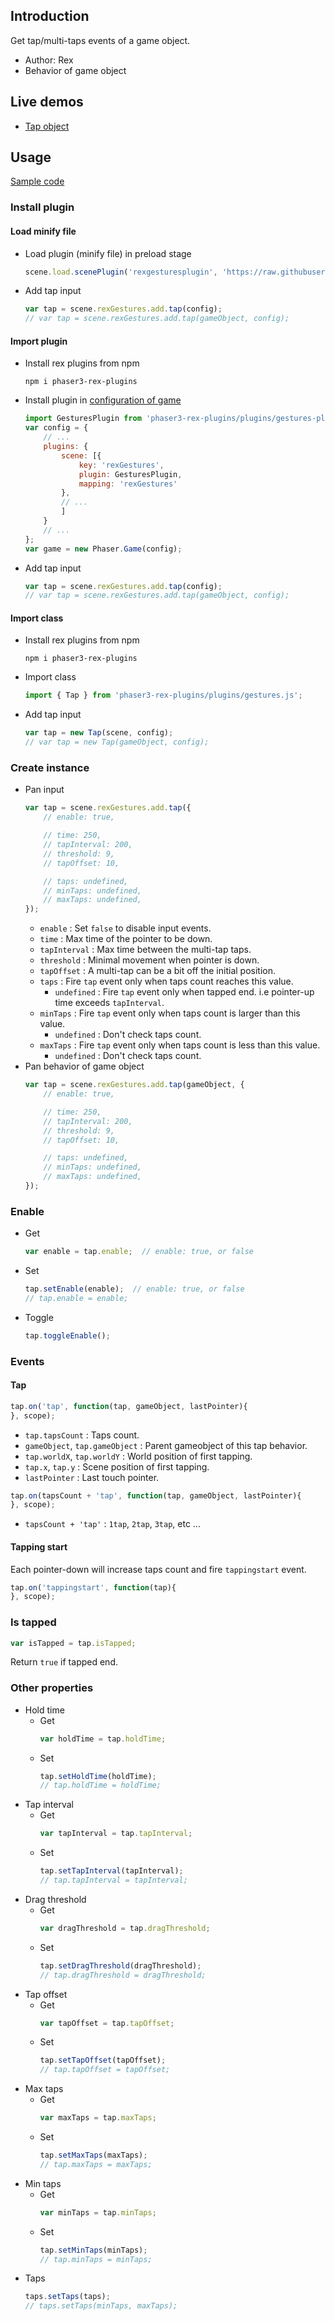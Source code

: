 ## Introduction

Get tap/multi-taps events of a game object.

- Author: Rex
- Behavior of game object

## Live demos

- [Tap object](https://codepen.io/rexrainbow/pen/KLWZPq)

## Usage

[Sample code](https://github.com/rexrainbow/phaser3-rex-notes/tree/master/examples/gesture-tap)

### Install plugin

#### Load minify file

- Load plugin (minify file) in preload stage
    ```javascript
    scene.load.scenePlugin('rexgesturesplugin', 'https://raw.githubusercontent.com/rexrainbow/phaser3-rex-notes/master/dist/rexgesturesplugin.min.js', 'rexGestures', 'rexGestures');
    ```
- Add tap input
    ```javascript
    var tap = scene.rexGestures.add.tap(config);
    // var tap = scene.rexGestures.add.tap(gameObject, config);
    ```

#### Import plugin

- Install rex plugins from npm
    ```
    npm i phaser3-rex-plugins
    ```
- Install plugin in [configuration of game](game.md#configuration)
    ```javascript
    import GesturesPlugin from 'phaser3-rex-plugins/plugins/gestures-plugin.js';
    var config = {
        // ...
        plugins: {
            scene: [{
                key: 'rexGestures',
                plugin: GesturesPlugin,
                mapping: 'rexGestures'
            },
            // ...
            ]
        }
        // ...
    };
    var game = new Phaser.Game(config);
    ```
- Add tap input
    ```javascript
    var tap = scene.rexGestures.add.tap(config);
    // var tap = scene.rexGestures.add.tap(gameObject, config);
    ```

#### Import class

- Install rex plugins from npm
    ```
    npm i phaser3-rex-plugins
    ```
- Import class
    ```javascript
    import { Tap } from 'phaser3-rex-plugins/plugins/gestures.js';
    ```
- Add tap input
    ```javascript
    var tap = new Tap(scene, config);
    // var tap = new Tap(gameObject, config);
    ```

### Create instance

- Pan input
    ```javascript
    var tap = scene.rexGestures.add.tap({
        // enable: true,
    
        // time: 250,
        // tapInterval: 200,
        // threshold: 9,
        // tapOffset: 10,
    
        // taps: undefined,
        // minTaps: undefined,
        // maxTaps: undefined,
    });
    ```
    - `enable` : Set `false` to disable input events.
    - `time` : Max time of the pointer to be down.
    - `tapInterval` : Max time between the multi-tap taps.
    - `threshold` : Minimal movement when pointer is down.
    - `tapOffset` : A multi-tap can be a bit off the initial position.
    - `taps` : Fire `tap` event only when taps count reaches this value.
        - `undefined` : Fire `tap` event only when tapped end. i.e pointer-up time exceeds `tapInterval`.
    - `minTaps` : Fire `tap` event only when taps count is larger than this value.
        - `undefined` : Don't check taps count.
    - `maxTaps` : Fire `tap` event only when taps count is less than this value.
        - `undefined` : Don't check taps count.
- Pan behavior of game object
    ```javascript
    var tap = scene.rexGestures.add.tap(gameObject, {
        // enable: true,
    
        // time: 250,
        // tapInterval: 200,
        // threshold: 9,
        // tapOffset: 10,
    
        // taps: undefined,
        // minTaps: undefined,
        // maxTaps: undefined,
    });
    ```

### Enable

- Get
    ```javascript
    var enable = tap.enable;  // enable: true, or false
    ```
- Set
    ```javascript
    tap.setEnable(enable);  // enable: true, or false
    // tap.enable = enable;
    ```
- Toggle
    ```javascript
    tap.toggleEnable();
    ```

### Events

#### Tap

```javascript
tap.on('tap', function(tap, gameObject, lastPointer){
}, scope);
```

- `tap.tapsCount` : Taps count.
- `gameObject`, `tap.gameObject` : Parent gameobject of this tap behavior.
- `tap.worldX`, `tap.worldY` : World position of first tapping.
- `tap.x`, `tap.y` : Scene position of first tapping.
- `lastPointer` : Last touch pointer.


```javascript
tap.on(tapsCount + 'tap', function(tap, gameObject, lastPointer){
}, scope);
```

- `tapsCount + 'tap'` : `1tap`, `2tap`, `3tap`, etc ...

#### Tapping start

Each pointer-down will increase taps count and fire `tappingstart` event.

```javascript
tap.on('tappingstart', function(tap){
}, scope);
```

### Is tapped

```javascript
var isTapped = tap.isTapped;
```

Return `true` if tapped end.

### Other properties

- Hold time
    - Get
        ```javascript
        var holdTime = tap.holdTime;
        ```
    - Set
        ```javascript
        tap.setHoldTime(holdTime);
        // tap.holdTime = holdTime;
        ```
- Tap interval
    - Get
        ```javascript
        var tapInterval = tap.tapInterval;
        ```
    - Set
        ```javascript
        tap.setTapInterval(tapInterval);
        // tap.tapInterval = tapInterval;
        ```
- Drag threshold
    - Get
        ```javascript
        var dragThreshold = tap.dragThreshold;
        ```
    - Set
        ```javascript
        tap.setDragThreshold(dragThreshold);
        // tap.dragThreshold = dragThreshold;
        ```
- Tap offset
    - Get
        ```javascript
        var tapOffset = tap.tapOffset;
        ```
    - Set
        ```javascript
        tap.setTapOffset(tapOffset);
        // tap.tapOffset = tapOffset;
        ```
- Max taps
    - Get
        ```javascript
        var maxTaps = tap.maxTaps;
        ```
    - Set
        ```javascript
        tap.setMaxTaps(maxTaps);
        // tap.maxTaps = maxTaps;
        ```
- Min taps
    - Get
        ```javascript
        var minTaps = tap.minTaps;
        ```
    - Set
        ```javascript
        tap.setMinTaps(minTaps);
        // tap.minTaps = minTaps;
        ```
- Taps
    ```javascript
    taps.setTaps(taps);
    // taps.setTaps(minTaps, maxTaps);
    ```